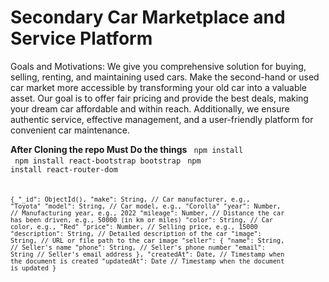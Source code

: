 <h1>Secondary Car Marketplace and Service Platform</h1>
Goals and Motivations: We give you comprehensive solution for buying, selling, renting, and maintaining used cars. Make the second-hand or used car market more accessible by transforming your old car into a valuable asset. Our goal is to offer fair pricing and provide the best deals, making your dream car affordable and within reach. Additionally, we ensure authentic service, effective management, and a user-friendly platform for convenient car maintenance.

<br>

<b>After Cloning the repo Must Do the things</b>
<code> npm install </code>
<code> npm install react-bootstrap bootstrap</code>
<code> npm install react-router-dom <code>

{
  "_id": ObjectId(),
  "make": String,          // Car manufacturer, e.g., "Toyota"
  "model": String,         // Car model, e.g., "Corolla"
  "year": Number,          // Manufacturing year, e.g., 2022
  "mileage": Number,       // Distance the car has been driven, e.g., 50000 (in km or miles)
  "color": String,         // Car color, e.g., "Red"
  "price": Number,         // Selling price, e.g., 15000
  "description": String,   // Detailed description of the car
  "image": String,         // URL or file path to the car image
  "seller": {
    "name": String,        // Seller's name
    "phone": String,       // Seller's phone number
    "email": String        // Seller's email address
  },
  "createdAt": Date,        // Timestamp when the document is created
  "updatedAt": Date         // Timestamp when the document is updated
}
